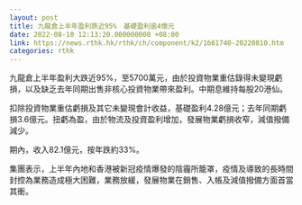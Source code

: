 ```yaml
---
layout: post
title: 九龍倉上半年盈利跌近95%　基礎盈利逾4億元
date: 2022-08-10 12:13:20.000000000 +08:00
link: https://news.rthk.hk/rthk/ch/component/k2/1661740-20220810.htm
categories: rthk
---
```


九龍倉上半年盈利大跌近95%，至5700萬元，由於投資物業重估錄得未變現虧損，以及缺乏去年同期出售非核心投資物業帶來盈利。中期息維持每股20港仙。

扣除投資物業重估虧損及其它未變現會計收益，基礎盈利4.28億元；去年同期虧損3.6億元。扭虧為盈，由於物流及投資盈利增加，發展物業虧損收窄，減值撥備減少。

期內，收入82.1億元，按年跌約33%。

集團表示，上半年內地和香港被新冠疫情爆發的陰霾所籠罩，疫情及導致的長時間封控為業務造成極大困難，業務放緩，發展物業在銷售、入帳及減值撥備方面首當其衝。

